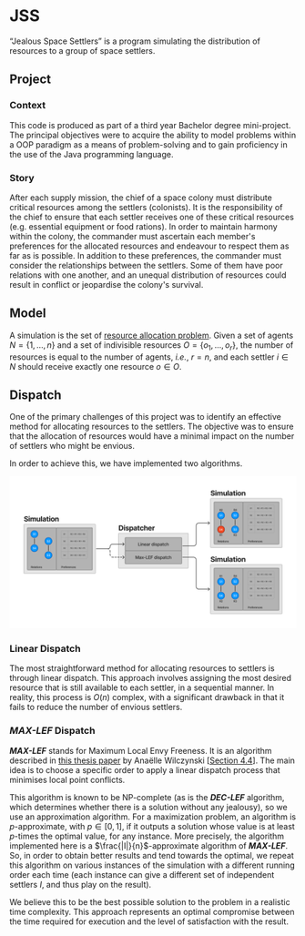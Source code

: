 # JSS
“Jealous Space Settlers” is a program simulating the distribution of resources to a group of space settlers.

## Project
### Context
This code is produced as part of a third year Bachelor degree mini-project.
The principal objectives were to acquire the ability to model problems within a OOP paradigm as a means of problem-solving 
and to gain proficiency in the use of the Java programming language.

### Story
After each supply mission, the chief of a space colony must distribute critical resources among the settlers (colonists).
It is the responsibility of the chief to ensure that each settler receives one of these critical resources 
(e.g. essential equipment or food rations). 
In order to maintain harmony within the colony, the commander must ascertain each member's preferences for the allocated resources 
and endeavour to respect them as far as is possible. 
In addition to these preferences, the commander must consider the relationships between the settlers. 
Some of them have poor relations with one another, and an unequal distribution of resources could result in conflict 
or jeopardise the colony's survival.

## Model
A simulation is the set of [resource allocation problem](https://en.wikipedia.org/wiki/Resource_allocation").
Given a set of agents $N=\{1, \dots, n\}$ and a set of indivisible resources $O=\{o_{1}, \dots, o_{r}\}$,
the number of resources is equal to the number of agents, _i.e._, $r = n$, and each settler
$i \in N$ should receive exactly one resource $o \in O$.

## Dispatch
One of the primary challenges of this project was to identify an effective method for allocating resources to the settlers. 
The objective was to ensure that the allocation of resources would have a minimal impact on the number of settlers who might be envious.

In order to achieve this, we have implemented two algorithms.

![](assets/jss-dispatch.png)
### Linear Dispatch
The most straightforward method for allocating resources to settlers is through linear dispatch. 
This approach involves assigning the most desired resource that is still available to each settler, in a sequential manner.
In reality, this process is $O(n)$ complex, with a significant drawback in that it fails to reduce the number of envious settlers.

### _**MAX-LEF**_ Dispatch
_**MAX-LEF**_ stands for Maximum Local Envy Freeness. It is an algorithm described in [this thesis paper](https://theses.hal.science/tel-03222104v1/document) by Anaëlle Wilczynski [[Section 4.4](https://theses.hal.science/tel-03222104v1/document#section.4.4)].
The main idea is to choose a specific order to apply a linear dispatch process that minimises local point conflicts. 

This algorithm is known to be NP-complete 
(as is the _**DEC-LEF**_ algorithm, which determines whether there is a solution without any jealousy),
so we use an approximation algorithm.
For a maximization problem, an algorithm is $p$-approximate, with $p \in [0, 1]$, if it outputs a solution
whose value is at least $p$-times the optimal value, for any instance.
More precisely, the algorithm implemented here is a $\frac{|I|}{n}$-approximate algorithm of _**MAX-LEF**_.
So, in order to obtain better results and tend towards the optimal, we repeat this algorithm on various instances
of the simulation with a different running order each time
(each instance can give a different set of independent settlers $I$, and thus play on the result).

We believe this to be the best possible solution to the problem in a realistic time complexity.
This approach represents an optimal compromise between the time required for execution and the level of satisfaction with the result.